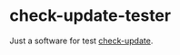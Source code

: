 # check-update-tester
Just a software for test [check-update](https://github.com/cedced19/chack-update).
